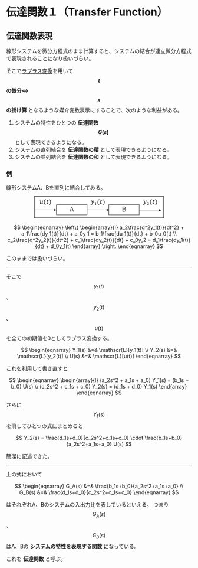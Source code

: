 # 伝達関数１（Transfer Function）

## 伝達関数表現

線形システムを微分方程式のまま計算すると、システムの結合が連立微分方程式で表現されることになり扱いづらい。

そこで[ラプラス変換](mathematics/analysis/laplace_transform.md)を用いて **$$t$$の微分⇔$$s$$の掛け算** となるような媒介変数表示にすることで、次のような利益がある。

1. システムの特性をひとつの **伝達関数$$G(s)$$** として表現できるようになる。
1. システムの直列結合を **伝達関数の積** として表現できるようになる。
1. システムの並列結合を **伝達関数の和** として表現できるようになる。

### 例

線形システムA、Bを直列に結合してみる。

<center>
<img src="fig1.png" style="width: 350px" border=1px/>

$$
\begin{eqnarray}
  \left\{
    \begin{array}{l}
      a_2\frac{d^2y_1(t)}{dt^2} + a_1\frac{dy_1(t)}{dt} + a_0y_1 = b_1\frac{du_1(t)}{dt} + b_0u_0(t) \\
      c_2\frac{d^2y_2(t)}{dt^2} + c_1\frac{dy_2(t)}{dt} + c_0y_2 = d_1\frac{dy_1(t)}{dt} + d_0y_1(t)
    \end{array}
  \right.
\end{eqnarray}
$$
</center>

このままでは扱いづらい。

----------------

そこで $$y_1(t)$$、$$y_2(t)$$、$$u(t)$$ を全ての初期値を0としてラプラス変換する。

<center>
$$
\begin{eqnarray}
  Y_1(s) &=& \mathscr{L}[y_1(t)] \\
  Y_2(s) &=& \mathscr{L}[y_2(t)] \\
  U(s) &=& \mathscr{L}[u(t)]
\end{eqnarray}
$$
</center>

これを利用して書き直すと

<center>
$$
\begin{eqnarray}
  \begin{array}{l}
    (a_2s^2 + a_1s + a_0) Y_1(s) = (b_1s + b_0) U(s) \\
    (c_2s^2 + c_1s + c_0) Y_2(s) = (d_1s + d_0) Y_1(s)
  \end{array}
\end{eqnarray}
$$
</center>

さらに $$Y_1(s)$$ を消してひとつの式にまとめると

<center>
$$
Y_2(s) = \frac{d_1s+d_0}{c_2s^2+c_1s+c_0} \cdot \frac{b_1s+b_0}{a_2s^2+a_1s+a_0} U(s)
$$
</center>

簡潔に記述できた。

-----------

上の式において

<center>
$$
\begin{eqnarray}
  G_A(s) &=& \frac{b_1s+b_0}{a_2s^2+a_1s+a_0} \\
  G_B(s) &=& \frac{d_1s+d_0}{c_2s^2+c_1s+c_0}
\end{eqnarray}
$$
</center>

はそれぞれA、Bのシステムの入出力比を表しているといえる。
つまり $$G_A(s)$$、$$G_B(s)$$ はA、Bの **システムの特性を表現する関数** になっている。

これを **伝達関数** と呼ぶ。
